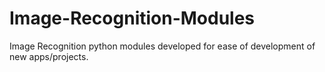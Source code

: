 # Image-Recognition-Modules
Image Recognition python modules developed for ease of development of new apps/projects.
